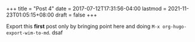 +++
title = "Post 4"
date = 2017-07-12T17:31:56-04:00
lastmod = 2021-11-23T01:05:15+08:00
draft = false
+++

Export this **first** post only by bringing point here and doing `M-x org-hugo-export-wim-to-md`.
dsaf
